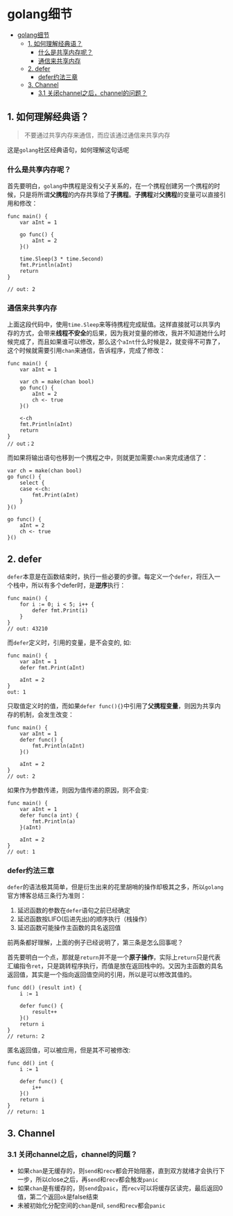 # golang细节

- [golang细节](#golang细节)
	- [1. 如何理解经典语？](#1-如何理解经典语)
		- [什么是共享内存呢？](#什么是共享内存呢)
		- [通信来共享内存](#通信来共享内存)
	- [2. defer](#2-defer)
		- [defer约法三章](#defer约法三章)
	- [3. Channel](#3-channel)
		- [3.1 关闭channel之后，channel的问题？](#31-关闭channel之后channel的问题)

## 1. 如何理解经典语？

> 不要通过共享内存来通信，而应该通过通信来共享内存

这是`golang`社区经典语句，如何理解这句话呢

### 什么是共享内存呢？

首先要明白，`golang`中携程是没有父子关系的，在一个携程创建另一个携程的时候，只是将所谓**父携程**的内存共享给了**子携程**。**子携程**对**父携程**的变量可以直接引用和修改：

```golang
func main() {
	var aInt = 1

	go func() {
		aInt = 2
	}()

	time.Sleep(3 * time.Second)
	fmt.Println(aInt)
	return
}

// out: 2
```

### 通信来共享内存

上面这段代码中，使用`time.Sleep`来等待携程完成赋值。这样直接就可以共享内存的方式，会带来**线程不安全**的后果，因为我对变量的修改，我并不知道她什么时候完成了，而且如果谁可以修改，那么这个`aInt`什么时候是2，就变得不可靠了，这个时候就需要引用`chan`来通信，告诉程序，完成了修改：

```golang
func main() {
	var aInt = 1
	
    var ch = make(chan bool)
	go func() {
		aInt = 2
		ch <- true
	}()

	<-ch
	fmt.Println(aInt)
	return
}
// out；2
```

而如果将输出语句也移到一个携程之中，则就更加需要`chan`来完成通信了：

```golang
var ch = make(chan bool)
go func() {
    select {
    case <-ch:
        fmt.Print(aInt)
    }
}()

go func() {
    aInt = 2
    ch <- true
}()
```

## 2. defer

`defer`本意是在函数结束时，执行一些必要的步骤。每定义一个`defer`，将压入一个栈中，所以有多个defer时，是**逆序**执行：

```golang
func main() {
	for i := 0; i < 5; i++ {
		defer fmt.Print(i)
	}
}
// out: 43210
```

而`defer`定义时，引用的变量，是不会变的, 如:

```golang
func main() {
	var aInt = 1
	defer fmt.Print(aInt)

	aInt = 2
}
out: 1
```

只取值定义时的值，而如果`defer func(){}`中引用了**父携程变量**，则因为共享内存的机制，会发生改变：

```golang
func main() {
	var aInt = 1
	defer func() {
		fmt.Println(aInt)
	}()

	aInt = 2
}
// out: 2
```

如果作为参数传递，则因为值传递的原因，则不会变:

```golang
func main() {
	var aInt = 1
	defer func(a int) {
		fmt.Println(a)
	}(aInt)

	aInt = 2
}
// out: 1
```

### defer约法三章

`defer`的语法极其简单，但是衍生出来的花里胡哨的操作却极其之多，所以`golang`官方博客总结三条行为准则：

1. 延迟函数的参数在`defer`语句之前已经确定
2. 延迟函数按LIFO(后进先出)的顺序执行（栈操作）
3. 延迟函数可能操作主函数的具名返回值

前两条都好理解，上面的例子已经说明了，第三条是怎么回事呢？

首先要明白一个点，那就是`return`并不是一个**原子操作**，实际上`return`只是代表汇编指令`ret`，只是跳转程序执行，而值是放在返回栈中的。又因为主函数的具名返回值，其实是一个指向返回值空间的引用，所以是可以修改其值的。

```golang
func dd() (result int) {
	i := 1

	defer func() {
		result++
	}()
	return i
}
// return: 2
```

匿名返回值，可以被应用，但是其不可被修改:

```golang
func dd() int {
	i := 1

	defer func() {
		i++
	}()
	return i
}
// return: 1
```

## 3. Channel

### 3.1 关闭channel之后，channel的问题？

* 如果`chan`是无缓存的，则`send`和`recv`都会开始阻塞，直到双方就绪才会执行下一步，所以close之后，再`send`和`recv`都会触发`panic`
* 如果`chan`是有缓存的，则`send`会`paic`，而`recv`可以将缓存区读完，最后返回0值，第二个返回`ok`是false结束
* 未被初始化分配空间的`chan`是nil, `send`和`recv`都会`panic`
